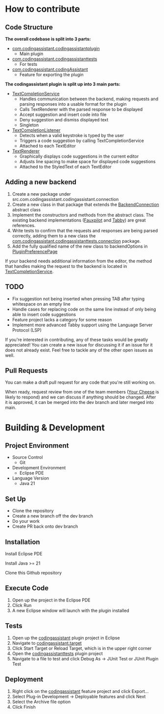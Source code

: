 # How to contribute

## Code Structure

**The overall codebase is split into 3 parts:**
- [com.codingassistant.codingassistantplugin](com.codingassistant.codingassistantplugin)
    - Main plugin
- [com.codingassistant.codingassistanttests](com.codingassistant.codingassistanttests)
    - For tests
- [com.codingassistant.codingAssistant](com.codingassistant.codingAssistant)
    - Feature for exporting the plugin


**The codingassistant plugin is split up into 3 main parts:**
- [TextCompletionService](/com.codingassistant.codingassistantplugin/src/com/codingassistant/codingassistant/TextCompletionService.java)
    - Handles communication between the backend, making requests and parsing responses into a usable format for the plugin
    - Calls TextRenderer with the parsed response to be displayed
    - Accept suggestion and insert code into file
    - Deny suggestion and dismiss displayed text
    - Singleton
- [TextCompletionListener](/com.codingassistant.codingassistantplugin/src/com/codingassistant/codingassistant/TextCompletionListener.java)
    - Detects when a valid keystroke is typed by the user
    - Triggers a code suggestion by calling TextCompletionService 
    - Attached to each TextEditor
- [TextRenderer](/com.codingassistant.codingassistantplugin/src/com/codingassistant/codingassistant/TextRenderer.java)
    - Graphically displays code suggestions in the current editor
    - Adjusts line spacing to make space for displayed code suggestions
    - Attached to the StyledText of each TextEditor

## Adding a new backend

1. Create a new package under src.com.codingassistant.codingassistant.connection
2. Create a new class in that package that extends the [BackendConnection](/com.codingassistant.codingassistantplugin/src/com/codingassistant/codingassistant/connection/backend/BackendConnection.java) abstract class
3. Implement the constructors and methods from the abstract class. The existing backend implementations ([Fauxpilot](/com.codingassistant.codingassistantplugin/src/com/codingassistant/codingassistant/connection/fauxpilot/FauxpilotConnection.java) and [Tabby](/com.codingassistant.codingassistantplugin/src/com/codingassistant/codingassistant/connection/tabby/TabbyConnection.java)) are great references.
4. Write tests to confirm that the requests and responses are being parsed correctly, adding them to a new class the [com.codingassistant.codingassistanttests.connection](/com.codingassistant.codingassistanttests/src/com/codingassistant/codingassistanttests/connection/) package.
5. Add the fully qualified name of the new class to backendOptions in [PluginPreferencePage](/com.codingassistant.codingassistantplugin/src/com/codingassistant/codingassistant/preferences/PluginPreferencePage.java#L42)

If your backend needs additional information from the editor, the method that handles making the request to the backend is located in [TextCompletionService](/com.codingassistant.codingassistantplugin/src/com/codingassistant/codingassistant/TextCompletionService.java#L153).

## TODO
- Fix suggestion not being inserted when pressing TAB after typing whitespace on an empty line 
- Handle cases for replacing code on the same line instead of only being able to insert code suggestions
- Feature project lacks a category for some reason
- Implement more advanced Tabby support using the Language Server Protocol (LSP)

If you're interested in contributing, any of these tasks would be greatly appreciated! You can create a new issue for discussing it if an issue for it does not already exist. Feel free to tackle any of the other open issues as well. 

## Pull Requests
You can make a draft pull request for any code that you're still working on.

When ready, request review from one of the team members ([Your Cheese](https://github.com/Your-Cheese) is likely to respond) and we can discuss if anything should be changed. After it is approved, it can be merged into the dev branch and later merged into main.


# Building & Development

## Project Environment
- Source Control
    - Git
- Development Environment
    - Eclipse PDE
- Language Version
    - Java 21

## Set Up
- Clone the repository
- Create a new branch off the dev branch
- Do your work
- Create PR back onto dev branch

## Installation

Install Eclipse PDE

Install Java >= 21

Clone this Github repository

## Execute Code

1. Open up the project in the Eclipse PDE
2. Click Run
3. A new Eclipse window will launch with the plugin installed

## Tests

1. Open up the [codingassistant](com.codingassistant.codingassistantplugin) plugin project in Eclipse
2. Navigate to [codingassistant.target](com.codingassistant.codingassistantplugin/codingassistant.target)
3. Click Start Target or Reload Target, which is in the upper right corner
4. Open the [codingassistanttests](com.codingassistant.codingassistanttests) plugin project
4. Navigate to a file to test and click Debug As -> JUnit Test or JUnit Plugin Test

## Deployment
1. Right click on the [codingassistant](com.codingassistant.codingAssistant) feature project and click Export...
2. Select Plug-in Development -> Deployable features and click Next
3. Select the Archive file option
4. Click Finish